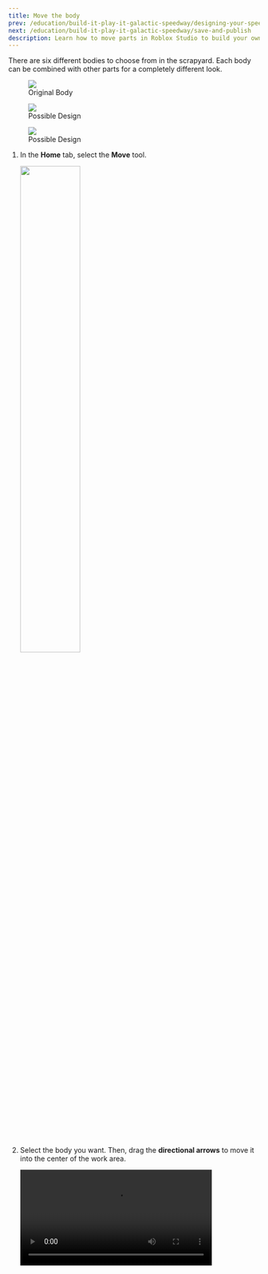 ```yaml
---
title: Move the body
prev: /education/build-it-play-it-galactic-speedway/designing-your-speeder
next: /education/build-it-play-it-galactic-speedway/save-and-publish
description: Learn how to move parts in Roblox Studio to build your own spaceship as part of the Build It Play It Galactic Speedway challenge.
---
```


There are six different bodies to choose from in the scrapyard. Each body can be combined with other parts for a completely different look.
<GridContainer numColumns="3">

  <figure>
    <img src="../../assets/education/build-it-play-it-galactic-speedway/moving-the-body/show-body-variations-1.jpeg" />
    <figcaption>Original Body</figcaption>
  </figure>
  <figure>
    <img src="../../assets/education/build-it-play-it-galactic-speedway/moving-the-body/show-body-variations-2.jpeg" />
    <figcaption>Possible Design</figcaption>
  </figure>
  <figure>
    <img src="../../assets/education/build-it-play-it-galactic-speedway/moving-the-body/show-body-variations-3.jpeg" />
    <figcaption>Possible Design</figcaption>
  </figure>
</GridContainer>

1. In the **Home** tab, select the **Move** tool.

   <img src="../../assets/education/general/Move-Tool.png" width="50%" />

2. Select the body you want. Then, drag the **directional arrows** to move it into the center of the work area.

   <video controls src="../../assets/education/build-it-play-it-galactic-speedway/moving-the-body/move-body.mp4" width="80%"></video>

